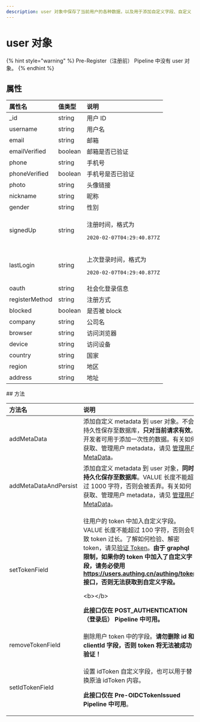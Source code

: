 ```yaml
---
description: user 对象中保存了当前用户的各种数据，以及用于添加自定义字段、自定义 token 字段的方法。
---
```


# user 对象

{% hint style="warning" %}
Pre-Register（注册前） Pipeline 中没有 user  对象。
{% endhint %}

## 属性 <a id="variables"></a>

<table>
  <thead>
    <tr>
      <th style="text-align:left">&#x5C5E;&#x6027;&#x540D;</th>
      <th style="text-align:left">&#x503C;&#x7C7B;&#x578B;</th>
      <th style="text-align:left">&#x8BF4;&#x660E;</th>
    </tr>
  </thead>
  <tbody>
    <tr>
      <td style="text-align:left">_id</td>
      <td style="text-align:left">string</td>
      <td style="text-align:left">&#x7528;&#x6237; ID</td>
    </tr>
    <tr>
      <td style="text-align:left">username</td>
      <td style="text-align:left">string</td>
      <td style="text-align:left">&#x7528;&#x6237;&#x540D;</td>
    </tr>
    <tr>
      <td style="text-align:left">email</td>
      <td style="text-align:left">string</td>
      <td style="text-align:left">&#x90AE;&#x7BB1;</td>
    </tr>
    <tr>
      <td style="text-align:left">emailVerified</td>
      <td style="text-align:left">boolean</td>
      <td style="text-align:left">&#x90AE;&#x7BB1;&#x662F;&#x5426;&#x5DF2;&#x9A8C;&#x8BC1;</td>
    </tr>
    <tr>
      <td style="text-align:left">phone</td>
      <td style="text-align:left">string</td>
      <td style="text-align:left">&#x624B;&#x673A;&#x53F7;</td>
    </tr>
    <tr>
      <td style="text-align:left">phoneVerified</td>
      <td style="text-align:left">boolean</td>
      <td style="text-align:left">&#x624B;&#x673A;&#x53F7;&#x662F;&#x5426;&#x5DF2;&#x9A8C;&#x8BC1;</td>
    </tr>
    <tr>
      <td style="text-align:left">photo</td>
      <td style="text-align:left">string</td>
      <td style="text-align:left">&#x5934;&#x50CF;&#x94FE;&#x63A5;</td>
    </tr>
    <tr>
      <td style="text-align:left">nickname</td>
      <td style="text-align:left">string</td>
      <td style="text-align:left">&#x6635;&#x79F0;</td>
    </tr>
    <tr>
      <td style="text-align:left">gender</td>
      <td style="text-align:left">string</td>
      <td style="text-align:left">&#x6027;&#x522B;</td>
    </tr>
    <tr>
      <td style="text-align:left">signedUp</td>
      <td style="text-align:left">string</td>
      <td style="text-align:left">
        <p>&#x6CE8;&#x518C;&#x65F6;&#x95F4;&#xFF0C;&#x683C;&#x5F0F;&#x4E3A;</p>
        <p><code>2020-02-07T04:29:40.877Z</code>
        </p>
      </td>
    </tr>
    <tr>
      <td style="text-align:left">lastLogin</td>
      <td style="text-align:left">string</td>
      <td style="text-align:left">
        <p>&#x4E0A;&#x6B21;&#x767B;&#x5F55;&#x65F6;&#x95F4;&#xFF0C;&#x683C;&#x5F0F;&#x4E3A;</p>
        <p><code>2020-02-07T04:29:40.877Z</code>
        </p>
      </td>
    </tr>
    <tr>
      <td style="text-align:left">oauth</td>
      <td style="text-align:left">string</td>
      <td style="text-align:left">&#x793E;&#x4F1A;&#x5316;&#x767B;&#x5F55;&#x4FE1;&#x606F;</td>
    </tr>
    <tr>
      <td style="text-align:left">registerMethod</td>
      <td style="text-align:left">string</td>
      <td style="text-align:left">&#x6CE8;&#x518C;&#x65B9;&#x5F0F;</td>
    </tr>
    <tr>
      <td style="text-align:left">blocked</td>
      <td style="text-align:left">boolean</td>
      <td style="text-align:left">&#x662F;&#x5426;&#x88AB; block</td>
    </tr>
    <tr>
      <td style="text-align:left">company</td>
      <td style="text-align:left">string</td>
      <td style="text-align:left">&#x516C;&#x53F8;&#x540D;</td>
    </tr>
    <tr>
      <td style="text-align:left">browser</td>
      <td style="text-align:left">string</td>
      <td style="text-align:left">&#x8BBF;&#x95EE;&#x6D4F;&#x89C8;&#x5668;</td>
    </tr>
    <tr>
      <td style="text-align:left">device</td>
      <td style="text-align:left">string</td>
      <td style="text-align:left">&#x8BBF;&#x95EE;&#x8BBE;&#x5907;</td>
    </tr>
    <tr>
      <td style="text-align:left">country</td>
      <td style="text-align:left">string</td>
      <td style="text-align:left">&#x56FD;&#x5BB6;</td>
    </tr>
    <tr>
      <td style="text-align:left">region</td>
      <td style="text-align:left">string</td>
      <td style="text-align:left">&#x5730;&#x533A;</td>
    </tr>
    <tr>
      <td style="text-align:left">address</td>
      <td style="text-align:left">string</td>
      <td style="text-align:left">&#x5730;&#x5740;</td>
    </tr>
  </tbody>
</table>## 方法 <a id="methods"></a>

<table>
  <thead>
    <tr>
      <th style="text-align:left">&#x65B9;&#x6CD5;&#x540D;</th>
      <th style="text-align:left">&#x8BF4;&#x660E;</th>
      <th style="text-align:left">&#x793A;&#x4F8B;&#x4EE3;&#x7801;</th>
    </tr>
  </thead>
  <tbody>
    <tr>
      <td style="text-align:left">addMetaData</td>
      <td style="text-align:left">&#x6DFB;&#x52A0;&#x81EA;&#x5B9A;&#x4E49; metadata &#x5230; user &#x5BF9;&#x8C61;&#x3002;&#x4E0D;&#x4F1A;&#x6301;&#x4E45;&#x6027;&#x4FDD;&#x5B58;&#x81F3;&#x6570;&#x636E;&#x5E93;&#xFF0C;<b>&#x53EA;&#x5BF9;&#x5F53;&#x524D;&#x8BF7;&#x6C42;&#x6709;&#x6548;</b>&#x3002;&#x5F00;&#x53D1;&#x8005;&#x53EF;&#x7528;&#x4E8E;&#x6DFB;&#x52A0;&#x4E00;&#x6B21;&#x6027;&#x7684;&#x6570;&#x636E;&#x3002;&#x6709;&#x5173;&#x5982;&#x4F55;&#x83B7;&#x53D6;&#x3001;&#x7BA1;&#x7406;&#x7528;&#x6237;
        metadata&#xFF0C;&#x8BF7;&#x89C1; <a href="../../scan-qrcode/app-qrcode/">&#x7BA1;&#x7406;&#x7528;&#x6237; MetaData</a>&#x3002;</td>
      <td
      style="text-align:left">user.addMetaData(&quot;KEY&quot;, &quot;VALUE&quot;)</td>
    </tr>
    <tr>
      <td style="text-align:left">addMetaDataAndPersist</td>
      <td style="text-align:left">&#x6DFB;&#x52A0;&#x81EA;&#x5B9A;&#x4E49; metadata &#x5230; user &#x5BF9;&#x8C61;&#xFF0C;<b>&#x540C;&#x65F6;&#x6301;&#x4E45;&#x5316;&#x4FDD;&#x5B58;&#x81F3;&#x6570;&#x636E;&#x5E93;</b>&#x3002;VALUE
        &#x957F;&#x5EA6;&#x4E0D;&#x80FD;&#x8D85;&#x8FC7; 1000 &#x5B57;&#x7B26;&#xFF0C;&#x5426;&#x5219;&#x4F1A;&#x88AB;&#x4E22;&#x5F03;&#x3002;&#x6709;&#x5173;&#x5982;&#x4F55;&#x83B7;&#x53D6;&#x3001;&#x7BA1;&#x7406;&#x7528;&#x6237;
        metadata&#xFF0C;&#x8BF7;&#x89C1; <a href="../../scan-qrcode/app-qrcode/">&#x7BA1;&#x7406;&#x7528;&#x6237; MetaData</a>&#x3002;</td>
      <td
      style="text-align:left">user.addMetaDataAndPersist(&quot;KEY&quot;, &quot;VALUE&quot;)</td>
    </tr>
    <tr>
      <td style="text-align:left">setTokenField</td>
      <td style="text-align:left">
        <p>&#x5F80;&#x7528;&#x6237;&#x7684; token &#x4E2D;&#x52A0;&#x5165;&#x81EA;&#x5B9A;&#x4E49;&#x5B57;&#x6BB5;&#x3002;VALUE
          &#x957F;&#x5EA6;&#x4E0D;&#x80FD;&#x8D85;&#x8FC7; 100 &#x5B57;&#x7B26;&#xFF0C;&#x5426;&#x5219;&#x4F1A;&#x5BFC;&#x81F4;
          token &#x8FC7;&#x957F;&#x3002;&#x4E86;&#x89E3;&#x5982;&#x4F55;&#x68C0;&#x9A8C;&#x3001;&#x89E3;&#x5BC6;
          token&#xFF0C;&#x8BF7;&#x89C1;<a href="../../advanced/verify-jwt-token.md">&#x9A8C;&#x8BC1; Token</a>&#x3002;<b>&#x7531;&#x4E8E; graphql &#x9650;&#x5236;&#xFF0C;&#x5982;&#x679C;&#x4F60;&#x7684; token &#x4E2D;&#x52A0;&#x5165;&#x4E86;&#x81EA;&#x5B9A;&#x4E49;&#x5B57;&#x6BB5;&#xFF0C;&#x8BF7;&#x52A1;&#x5FC5;&#x4F7F;&#x7528; </b>
          <a
          href="https://users.authing.cn/authing/token"><b>https://users.authing.cn/authing/token</b>
            </a><b> &#x63A5;&#x53E3;&#xFF0C;&#x5426;&#x5219;&#x65E0;&#x6CD5;&#x83B7;&#x53D6;&#x5230;&#x81EA;&#x5B9A;&#x4E49;&#x5B57;&#x6BB5;&#x3002;</b>
        </p>
        <p>&lt;b&gt;&lt;/b&gt;</p>
        <p><b>&#x6B64;&#x63A5;&#x53E3;&#x4EC5;&#x5728; POST_AUTHENTICATION&#xFF08;&#x767B;&#x5F55;&#x540E;&#xFF09; Pipeline &#x4E2D;&#x53EF;&#x7528;&#x3002;</b>
        </p>
      </td>
      <td style="text-align:left">user.setTokenField(&apos;KEY&apos;, &apos;VALUE&apos;)</td>
    </tr>
    <tr>
      <td style="text-align:left">removeTokenField</td>
      <td style="text-align:left">&#x5220;&#x9664;&#x7528;&#x6237; token &#x4E2D;&#x7684;&#x5B57;&#x6BB5;&#x3002;<b>&#x8BF7;&#x52FF;&#x5220;&#x9664; id &#x548C; clientId &#x5B57;&#x6BB5;&#xFF0C;&#x5426;&#x5219; token &#x5C06;&#x65E0;&#x6CD5;&#x88AB;&#x6210;&#x529F;&#x9A8C;&#x8BC1;&#xFF01;</b>
      </td>
      <td style="text-align:left">user.removeTokenField(&apos;KEY&apos;)</td>
    </tr>
    <tr>
      <td style="text-align:left">setIdTokenField</td>
      <td style="text-align:left">
        <p>&#x8BBE;&#x7F6E; idToken &#x81EA;&#x5B9A;&#x4E49;&#x5B57;&#x6BB5;&#xFF0C;&#x4E5F;&#x53EF;&#x4EE5;&#x7528;&#x4E8E;&#x66FF;&#x6362;&#x539F;&#x6CB9;
          idToken &#x5185;&#x5BB9;&#x3002;</p>
        <p><b>&#x6B64;&#x63A5;&#x53E3;&#x4EC5;&#x5728; Pre-OIDCTokenIssued Pipeline &#x4E2D;&#x53EF;&#x7528;</b>&#x3002;</p>
      </td>
      <td style="text-align:left">user.setIdTokenField(&quot;KEY&quot;,&quot;VALUE&quot;)</td>
    </tr>
  </tbody>
</table>


